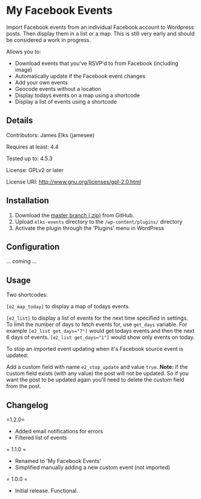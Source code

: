 # My Facebook Events
Import Facebook events from an individual Facebook account to Wordpress posts. Then display them in a list or a map. This is still very early and should be considered a work in progress.

Allows you to:
- Download events that you've RSVP'd to from Facebook (including image)
- Automatically update if the Facebook event changes
- Add your own events
- Geocode events without a location
- Display todays events on a map using a shortcode
- Display a list of events using a shortcode


## Details

Contributors: James Elks (jamesee)

Requires at least: 4.4

Tested up to: 4.5.3

License: GPLv2 or later

License URI: http://www.gnu.org/licenses/gpl-2.0.html


## Installation

1. Download the [master branch (.zip)](https://github.com/jameselks/my-facebook-events/archive/master.zip) from GitHub.
1. Upload `elks-events` directory to the `/wp-content/plugins/` directory
1. Activate the plugin through the 'Plugins' menu in WordPress

## Configuration

... coming ...

## Usage

Two shortcodes:

`[e2_map_today]` to display a map of todays events.

`[e2_list]` to display a list of events for the next time specified in settings. To limit the number of days to fetch events for, use `get_days` variable. For example `[e2_list get_days="7"]` would get todays events and then the next 6 days of events. `[e2_list get_days="1"]` would show only events on today.

To stop an imported event updating when it's Facebook source event is updated:

Add a custom field with name `e2_stop_update` and value `true`. **Note:** if the custom field exists (with any value) the post will not be updated. So if you want the post to be updated again you'll need to delete the custom field from the post.

## Changelog

=1.2.0=
* Added email notifications for errors
* Filtered list of events

= 1.1.0 =
* Renamed to 'My Facebook Events'
* Simplified manually adding a new custom event (not imported)

= 1.0.0 =
* Initial release. Functional.
